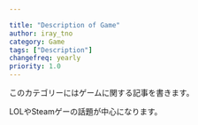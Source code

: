 ```yaml
---

title: "Description of Game"
author: iray_tno
category: Game
tags: ["Description"]
changefreq: yearly
priority: 1.0
---
```


このカテゴリーにはゲームに関する記事を書きます。

LOLやSteamゲーの話題が中心になります。
